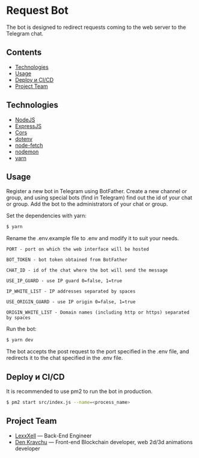 # Request Bot
The bot is designed to redirect requests coming to the web server to the Telegram chat.

## Contents
- [Technologies](#Technologies)
- [Usage](#usage)
- [Deploy и CI/CD](#deploy-и-ci/cd)
- [Project Team](#project-team)

## Technologies
- [NodeJS](https://nodejs.org/)
- [ExpressJS](https://expressjs.com/)
- [Cors](https://github.com/expressjs/cors#readme)
- [dotenv](https://github.com/motdotla/dotenv#readme)
- [node-fetch](https://github.com/node-fetch/node-fetch)
- [nodemon](https://nodemon.io/)
- [yarn](https://yarnpkg.com/)


## Usage

Register a new bot in Telegram using BotFather. Create a new channel or group, and using special bots (find in Telegram) find out the id of your chat or group. Add the bot to the administrators of your chat or group.

Set the dependencies with yarn:
```sh
$ yarn
```

Rename the .env.example file to .env and modify it to suit your needs.
```
PORT - port on which the web interface will be hosted

BOT_TOKEN - bot token obtained from BotFather

CHAT_ID - id of the chat where the bot will send the message

USE_IP_GUARD - use IP guard 0=false, 1=true

IP_WHITE_LIST - IP addresses separated by spaces

USE_ORIGIN_GUARD - use IP origin 0=false, 1=true

ORIGIN_WHITE_LIST - Domain names (including http or https) separated by spaces
```

Run the bot:
```sh
$ yarn dev
```
The bot accepts the post request to the port specified in the .env file, and redirects it to the chat specified in the .env file.

## Deploy и CI/CD
It is recommended to use pm2 to run the bot in production.
```sh
$ pm2 start src/index.js --name=<process_name>
```

## Project Team

- [LexxXell](https://t.me/lexxxell) — Back-End Engineer
- [Den Kravchu](https://denkravchu.com) — Front-end Blockchain developer, web 2d/3d animations developer
